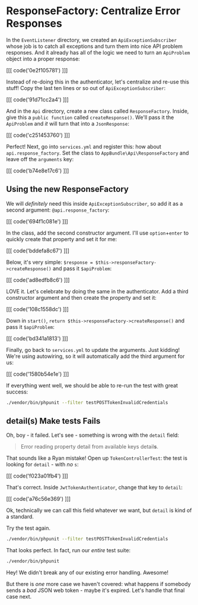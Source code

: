 # ResponseFactory: Centralize Error Responses

In the `EventListener` directory, we created an `ApiExceptionSubscriber` whose job
is to catch all exceptions and turn them into nice API problem responses. And it
already has all of the logic we need to turn an `ApiProblem` object into a proper
response:

[[[ code('0e2f105781') ]]]

Instead of re-doing this in the authenticator, let's centralize and re-use this stuff!
Copy the last ten lines or so out of `ApiExceptionSubscriber`:

[[[ code('91d71cc2a4') ]]]

And in the `Api` directory, create a new class called `ResponseFactory`. Inside,
give this a `public function` called `createResponse()`. We'll pass it the `ApiProblem`
and *it* will turn that into a `JsonResponse`:

[[[ code('c251453760') ]]]

Perfect! Next, go into `services.yml` and register this: how about `api.response_factory`.
Set the class to `AppBundle\Api\ResponseFactory` and leave off the `arguments` key:

[[[ code('b74e8e17c6') ]]]

## Using the new ResponseFactory

We will *definitely* need this inside `ApiExceptionSubscriber`, so add it as a second
argument: `@api.response_factory`:

[[[ code('694f1c081e') ]]]

In the class, add the second constructor argument. I'll use `option`+`enter` to quickly
create that property and set it for me:

[[[ code('bddefa8c67') ]]]

Below, it's very simple: `$response = $this->responseFactory->createResponse()`
and pass it `$apiProblem`:

[[[ code('ad8edfb8c6') ]]]

LOVE it. Let's celebrate by doing the same in the authenticator. Add a third constructor
argument and then create the property and set it:

[[[ code('108c1558dc') ]]]

Down in `start()`, `return $this->responseFactory->createResponse()` and pass it
`$apiProblem`:

[[[ code('bd341a1813') ]]]

Finally, go back to `services.yml` to update the arguments. Just kidding! We're using
autowiring, so it will automatically add the third argument for us:

[[[ code('1580b54e1e') ]]]

If everything went well, we should be able to re-run the test with great success:

```bash
./vendor/bin/phpunit --filter testPOSTTokenInvalidCredentials
```

## detail(s) Make tests Fails

Oh, boy - it failed. Let's see - something is wrong with the `detail` field:

> Error reading property detail from available keys detail**s**.

That sounds like a Ryan mistake! Open up `TokenControllerTest`: the test is looking
for `detail` - with *no* `s`:

[[[ code('f023a01fb4') ]]]

That's correct. Inside `JwtTokenAuthenticator`, change that key to `detail`:

[[[ code('a76c56e369') ]]]

Ok, technically we can call this field whatever we want, but `detail` is kind
of a standard.

Try the test again.

```bash
./vendor/bin/phpunit --filter testPOSTTokenInvalidCredentials
```

That looks perfect. In fact, run our *entire* test suite:

```bash
./vendor/bin/phpunit
```

Hey! We didn't break any of our existing error handling. Awesome!

But there is *one* more case we haven't covered: what happens if somebody sends
a *bad* JSON web token - maybe it's expired. Let's handle that final case next.
